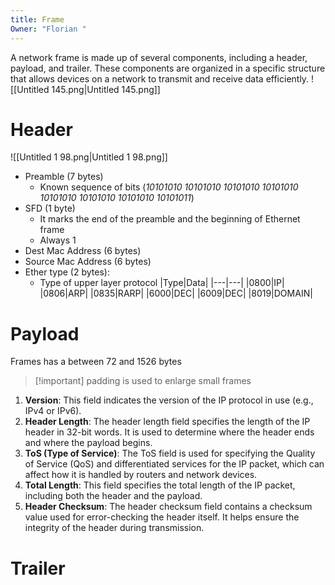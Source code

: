 ```yaml
---
title: Frame
Owner: "Florian "
---
```

A network frame is made up of several components, including a header, payload, and trailer. These components are organized in a specific structure that allows devices on a network to transmit and receive data efficiently.
![[Untitled 145.png|Untitled 145.png]]
# Header
![[Untitled 1 98.png|Untitled 1 98.png]]
- Preamble (7 bytes)
    - Known sequence of bits (_10101010 10101010 10101010 10101010 10101010 10101010 10101010 10101011_)
- SFD (1 byte)
    - It marks the end of the preamble and the beginning of Ethernet frame
    - Always 1
- Dest Mac Address (6 bytes)
- Source Mac Address (6 bytes)
- Ether type (2 bytes):
    - Type of upper layer protocol
|Type|Data|
|---|---|
|0800|IP|
|0806|ARP|
|0835|RARP|
|6000|DEC|
|6009|DEC|
|8019|DOMAIN|
# Payload
Frames has a between 72 and 1526 bytes

> [!important] padding is used to enlarge small frames
1. **Version**: This field indicates the version of the IP protocol in use (e.g., IPv4 or IPv6).
2. **Header Length**: The header length field specifies the length of the IP header in 32-bit words. It is used to determine where the header ends and where the payload begins.
3. **ToS (Type of Service)**: The ToS field is used for specifying the Quality of Service (QoS) and differentiated services for the IP packet, which can affect how it is handled by routers and network devices.
4. **Total Length**: This field specifies the total length of the IP packet, including both the header and the payload.
5. **Header Checksum**: The header checksum field contains a checksum value used for error-checking the header itself. It helps ensure the integrity of the header during transmission.
# Trailer